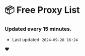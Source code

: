# :package: Free Proxy List
### Updated every 15 minutes.

- Last updated: `2024-09-28 16:24`

:heart:
